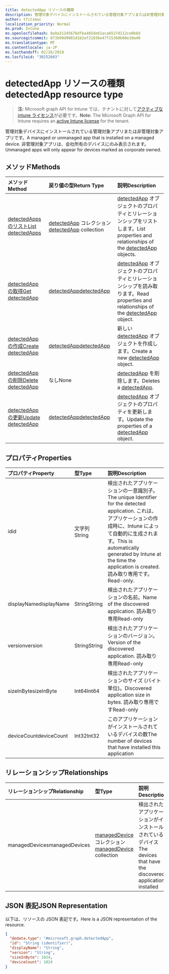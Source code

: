 ```yaml
---
title: detectedApp リソースの種類
description: 管理対象デバイスにインストールされている管理対象アプリまたは非管理対象アプリです。 非管理対象アプリは、会社所有のデバイスにのみ表示されます。
author: tfitzmac
localization_priority: Normal
ms.prod: Intune
ms.openlocfilehash: 8a9a31245676dfba465de61aca6527d112ce0b6d
ms.sourcegitcommit: 873b99d9001d1b2af21836e47f15360b08e10a40
ms.translationtype: MT
ms.contentlocale: ja-JP
ms.lasthandoff: 02/26/2019
ms.locfileid: "30252603"
---
```

# <a name="detectedapp-resource-type"></a><span data-ttu-id="ec137-104">detectedApp リソースの種類</span><span class="sxs-lookup"><span data-stu-id="ec137-104">detectedApp resource type</span></span>

> <span data-ttu-id="ec137-105">**注:** Microsoft graph API for Intune では、テナントに対して[アクティブな intune ライセンス](https://go.microsoft.com/fwlink/?linkid=839381)が必要です。</span><span class="sxs-lookup"><span data-stu-id="ec137-105">**Note:** The Microsoft Graph API for Intune requires an [active Intune license](https://go.microsoft.com/fwlink/?linkid=839381) for the tenant.</span></span>

<span data-ttu-id="ec137-106">管理対象デバイスにインストールされている管理対象アプリまたは非管理対象アプリです。</span><span class="sxs-lookup"><span data-stu-id="ec137-106">A managed or unmanaged app that is installed on a managed device.</span></span> <span data-ttu-id="ec137-107">非管理対象アプリは、会社所有のデバイスにのみ表示されます。</span><span class="sxs-lookup"><span data-stu-id="ec137-107">Unmanaged apps will only appear for devices marked as corporate owned.</span></span>

## <a name="methods"></a><span data-ttu-id="ec137-108">メソッド</span><span class="sxs-lookup"><span data-stu-id="ec137-108">Methods</span></span>
|<span data-ttu-id="ec137-109">メソッド</span><span class="sxs-lookup"><span data-stu-id="ec137-109">Method</span></span>|<span data-ttu-id="ec137-110">戻り値の型</span><span class="sxs-lookup"><span data-stu-id="ec137-110">Return Type</span></span>|<span data-ttu-id="ec137-111">説明</span><span class="sxs-lookup"><span data-stu-id="ec137-111">Description</span></span>|
|:---|:---|:---|
|[<span data-ttu-id="ec137-112">detectedApps のリスト</span><span class="sxs-lookup"><span data-stu-id="ec137-112">List detectedApps</span></span>](../api/intune-devices-detectedapp-list.md)|<span data-ttu-id="ec137-113">[detectedApp](../resources/intune-devices-detectedapp.md) コレクション</span><span class="sxs-lookup"><span data-stu-id="ec137-113">[detectedApp](../resources/intune-devices-detectedapp.md) collection</span></span>|<span data-ttu-id="ec137-114">[detectedApp](../resources/intune-devices-detectedapp.md) オブジェクトのプロパティとリレーションシップをリストします。</span><span class="sxs-lookup"><span data-stu-id="ec137-114">List properties and relationships of the [detectedApp](../resources/intune-devices-detectedapp.md) objects.</span></span>|
|[<span data-ttu-id="ec137-115">detectedApp の取得</span><span class="sxs-lookup"><span data-stu-id="ec137-115">Get detectedApp</span></span>](../api/intune-devices-detectedapp-get.md)|[<span data-ttu-id="ec137-116">detectedApp</span><span class="sxs-lookup"><span data-stu-id="ec137-116">detectedApp</span></span>](../resources/intune-devices-detectedapp.md)|<span data-ttu-id="ec137-117">[detectedApp](../resources/intune-devices-detectedapp.md) オブジェクトのプロパティとリレーションシップを読み取ります。</span><span class="sxs-lookup"><span data-stu-id="ec137-117">Read properties and relationships of the [detectedApp](../resources/intune-devices-detectedapp.md) object.</span></span>|
|[<span data-ttu-id="ec137-118">detectedApp の作成</span><span class="sxs-lookup"><span data-stu-id="ec137-118">Create detectedApp</span></span>](../api/intune-devices-detectedapp-create.md)|[<span data-ttu-id="ec137-119">detectedApp</span><span class="sxs-lookup"><span data-stu-id="ec137-119">detectedApp</span></span>](../resources/intune-devices-detectedapp.md)|<span data-ttu-id="ec137-120">新しい [detectedApp](../resources/intune-devices-detectedapp.md) オブジェクトを作成します。</span><span class="sxs-lookup"><span data-stu-id="ec137-120">Create a new [detectedApp](../resources/intune-devices-detectedapp.md) object.</span></span>|
|[<span data-ttu-id="ec137-121">detectedApp の削除</span><span class="sxs-lookup"><span data-stu-id="ec137-121">Delete detectedApp</span></span>](../api/intune-devices-detectedapp-delete.md)|<span data-ttu-id="ec137-122">なし</span><span class="sxs-lookup"><span data-stu-id="ec137-122">None</span></span>|<span data-ttu-id="ec137-123">[detectedApp](../resources/intune-devices-detectedapp.md) を削除します。</span><span class="sxs-lookup"><span data-stu-id="ec137-123">Deletes a [detectedApp](../resources/intune-devices-detectedapp.md).</span></span>|
|[<span data-ttu-id="ec137-124">detectedApp の更新</span><span class="sxs-lookup"><span data-stu-id="ec137-124">Update detectedApp</span></span>](../api/intune-devices-detectedapp-update.md)|[<span data-ttu-id="ec137-125">detectedApp</span><span class="sxs-lookup"><span data-stu-id="ec137-125">detectedApp</span></span>](../resources/intune-devices-detectedapp.md)|<span data-ttu-id="ec137-126">[detectedApp](../resources/intune-devices-detectedapp.md) オブジェクトのプロパティを更新します。</span><span class="sxs-lookup"><span data-stu-id="ec137-126">Update the properties of a [detectedApp](../resources/intune-devices-detectedapp.md) object.</span></span>|

## <a name="properties"></a><span data-ttu-id="ec137-127">プロパティ</span><span class="sxs-lookup"><span data-stu-id="ec137-127">Properties</span></span>
|<span data-ttu-id="ec137-128">プロパティ</span><span class="sxs-lookup"><span data-stu-id="ec137-128">Property</span></span>|<span data-ttu-id="ec137-129">型</span><span class="sxs-lookup"><span data-stu-id="ec137-129">Type</span></span>|<span data-ttu-id="ec137-130">説明</span><span class="sxs-lookup"><span data-stu-id="ec137-130">Description</span></span>|
|:---|:---|:---|
|<span data-ttu-id="ec137-131">id</span><span class="sxs-lookup"><span data-stu-id="ec137-131">id</span></span>|<span data-ttu-id="ec137-132">文字列</span><span class="sxs-lookup"><span data-stu-id="ec137-132">String</span></span>|<span data-ttu-id="ec137-133">検出されたアプリケーションの一意識別子。</span><span class="sxs-lookup"><span data-stu-id="ec137-133">The unique Identifier for the detected application.</span></span> <span data-ttu-id="ec137-134">これは、アプリケーションの作成時に、Intune によって自動的に生成されます。</span><span class="sxs-lookup"><span data-stu-id="ec137-134">This is automatically generated by Intune at the time the application is created.</span></span> <span data-ttu-id="ec137-135">読み取り専用です。</span><span class="sxs-lookup"><span data-stu-id="ec137-135">Read-only.</span></span>|
|<span data-ttu-id="ec137-136">displayName</span><span class="sxs-lookup"><span data-stu-id="ec137-136">displayName</span></span>|<span data-ttu-id="ec137-137">String</span><span class="sxs-lookup"><span data-stu-id="ec137-137">String</span></span>|<span data-ttu-id="ec137-138">検出されたアプリケーションの名前。</span><span class="sxs-lookup"><span data-stu-id="ec137-138">Name of the discovered application.</span></span> <span data-ttu-id="ec137-139">読み取り専用</span><span class="sxs-lookup"><span data-stu-id="ec137-139">Read-only</span></span>|
|<span data-ttu-id="ec137-140">version</span><span class="sxs-lookup"><span data-stu-id="ec137-140">version</span></span>|<span data-ttu-id="ec137-141">String</span><span class="sxs-lookup"><span data-stu-id="ec137-141">String</span></span>|<span data-ttu-id="ec137-142">検出されたアプリケーションのバージョン。</span><span class="sxs-lookup"><span data-stu-id="ec137-142">Version of the discovered application.</span></span> <span data-ttu-id="ec137-143">読み取り専用</span><span class="sxs-lookup"><span data-stu-id="ec137-143">Read-only</span></span>|
|<span data-ttu-id="ec137-144">sizeInByte</span><span class="sxs-lookup"><span data-stu-id="ec137-144">sizeInByte</span></span>|<span data-ttu-id="ec137-145">Int64</span><span class="sxs-lookup"><span data-stu-id="ec137-145">Int64</span></span>|<span data-ttu-id="ec137-146">検出されたアプリケーションのサイズ (バイト単位)。</span><span class="sxs-lookup"><span data-stu-id="ec137-146">Discovered application size in bytes.</span></span> <span data-ttu-id="ec137-147">読み取り専用です</span><span class="sxs-lookup"><span data-stu-id="ec137-147">Read-only</span></span>|
|<span data-ttu-id="ec137-148">deviceCount</span><span class="sxs-lookup"><span data-stu-id="ec137-148">deviceCount</span></span>|<span data-ttu-id="ec137-149">Int32</span><span class="sxs-lookup"><span data-stu-id="ec137-149">Int32</span></span>|<span data-ttu-id="ec137-150">このアプリケーションがインストールされているデバイスの数</span><span class="sxs-lookup"><span data-stu-id="ec137-150">The number of devices that have installed this application</span></span>|

## <a name="relationships"></a><span data-ttu-id="ec137-151">リレーションシップ</span><span class="sxs-lookup"><span data-stu-id="ec137-151">Relationships</span></span>
|<span data-ttu-id="ec137-152">リレーションシップ</span><span class="sxs-lookup"><span data-stu-id="ec137-152">Relationship</span></span>|<span data-ttu-id="ec137-153">型</span><span class="sxs-lookup"><span data-stu-id="ec137-153">Type</span></span>|<span data-ttu-id="ec137-154">説明</span><span class="sxs-lookup"><span data-stu-id="ec137-154">Description</span></span>|
|:---|:---|:---|
|<span data-ttu-id="ec137-155">managedDevices</span><span class="sxs-lookup"><span data-stu-id="ec137-155">managedDevices</span></span>|<span data-ttu-id="ec137-156">[managedDevice](../resources/intune-devices-manageddevice.md) コレクション</span><span class="sxs-lookup"><span data-stu-id="ec137-156">[managedDevice](../resources/intune-devices-manageddevice.md) collection</span></span>|<span data-ttu-id="ec137-157">検出されたアプリケーションがインストールされているデバイス</span><span class="sxs-lookup"><span data-stu-id="ec137-157">The devices that have the discovered application installed</span></span>|

## <a name="json-representation"></a><span data-ttu-id="ec137-158">JSON 表記</span><span class="sxs-lookup"><span data-stu-id="ec137-158">JSON Representation</span></span>
<span data-ttu-id="ec137-159">以下は、リソースの JSON 表記です。</span><span class="sxs-lookup"><span data-stu-id="ec137-159">Here is a JSON representation of the resource.</span></span>
<!-- {
  "blockType": "resource",
  "keyProperty": "id",
  "@odata.type": "microsoft.graph.detectedApp"
}
-->
``` json
{
  "@odata.type": "#microsoft.graph.detectedApp",
  "id": "String (identifier)",
  "displayName": "String",
  "version": "String",
  "sizeInByte": 1024,
  "deviceCount": 1024
}
```



